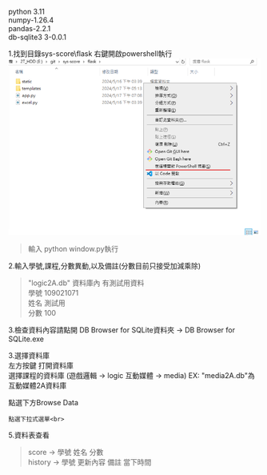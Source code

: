 python 3.11 <br>
numpy-1.26.4<br>
pandas-2.2.1 <br>
db-sqlite3 3-0.0.1 <br>

1.找到目錄sys-score\flask 右鍵開啟powershell執行
![alt text](md1.png)
>    輸入 python window.py執行<br>

2.輸入學號,課程,分數異動,以及備註(分數目前只接受加減乘除)<br>
>    "logic2A.db" 資料庫內 有測試用資料<br>
>    學號       109021071<br>
>    姓名       測試用 <br>
>    分數       100<br>

3.檢查資料內容請點開
    DB Browser for SQLite資料夾  ->  DB Browser for SQLite.exe

3.選擇資料庫<br>
左方按鍵 打開資料庫<br>
    選擇課程的資料庫 (遊戲邏輯 -> logic  互動媒體 -> media) 
    EX: "media2A.db"為互動媒體2A資料庫 

點選下方Browse Data<br>

    點選下拉式選單<br>

5.資料表查看<br>
>   score -> 學號 姓名 分數<br>
>   history -> 學號 更新內容 備註 當下時間
